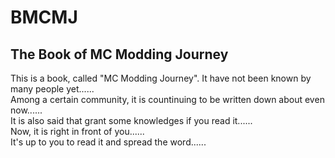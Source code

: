 # BMCMJ
The Book of MC Modding Journey
----
This is a book, called "MC Modding Journey". It have not been known by many people yet......  
Among a certain community, it is countinuing to be written down about even now......  
It is also said that grant some knowledges if you read it......  
Now, it is right in front of you......  
It's up to you to read it and spread the word......  
